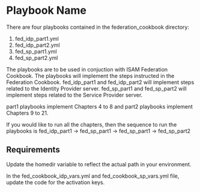 Playbook Name
=========

There are four playbooks contained in the federation_cookbook directory:
1) fed_idp_part1.yml
2) fed_idp_part2.yml
3) fed_sp_part1.yml
4) fed_sp_part2.yml

The playbooks are to be used in conjuction with ISAM Federation Cookbook.  The playbooks will implement the steps
instructed in the Federation Cookbook.  fed_idp_part1 and fed_idp_part2 will implement steps related to the Identity Provider server.
fed_sp_part1 and fed_sp_part2 will implement steps related to the Service Provider server.

part1 playbooks implement Chapters 4 to 8 and part2 playbooks implement Chapters 9 to 21.

If you would like to run all the chapters, then the sequence to run the playbooks is
fed_idp_part1 -> fed_sp_part1 -> fed_sp_part1 -> fed_sp_part2

Requirements
------------

Update the homedir variable to reflect the actual path in your environment.

In the fed_cookbook_idp_vars.yml and fed_cookbook_sp_vars.yml file, update the code for the activation keys.
